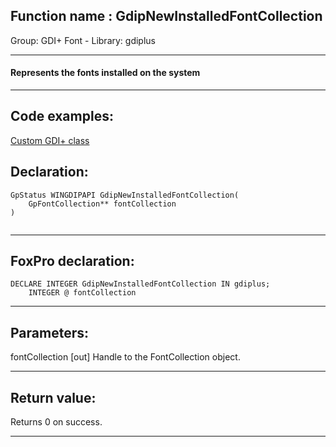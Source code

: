 
## Function name : GdipNewInstalledFontCollection
Group: GDI+ Font - Library: gdiplus    
***  


#### Represents the fonts installed on the system
***  


## Code examples:
[Custom GDI+ class](../../samples/sample_450.md)  

## Declaration:
```foxpro  
GpStatus WINGDIPAPI GdipNewInstalledFontCollection(
	GpFontCollection** fontCollection
)
  
```  
***  


## FoxPro declaration:
```foxpro  
DECLARE INTEGER GdipNewInstalledFontCollection IN gdiplus;
	INTEGER @ fontCollection  
```  
***  


## Parameters:
fontCollection
[out] Handle to the FontCollection object.  
***  


## Return value:
Returns 0 on success.  
***  

